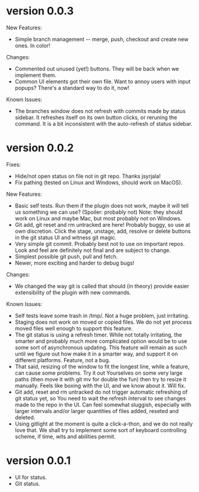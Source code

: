 version 0.0.3
=============
New Features:
 * Simple branch management -- merge, push, checkout and create new ones.  In
   color!

Changes:
 * Commented out unused (yet!) buttons.  They will be back when we implement
   them.
 * Common UI elements got their own file.  Want to annoy users with input
   popups?  There's a standard way to do it, now!

Known Issues:
 * The branches window does not refresh with commits made by status sidebar.
   It refreshes itself on its own button clicks, or reruning the command.  It
   is a bit inconsistent with the auto-refresh of status sidebar.



version 0.0.2
=============

Fixes:
 * Hide/not open status on file not in git repo.  Thanks jsyrjala!
 * Fix pathing (tested on Linux and Windows, should work on MacOS).

New Features:
 * Basic self tests.  Run them if the plugin does not work, maybe it will tell
   us something we can use?  (Spoiler:  probably not)
   Note:  they should work on Linux and maybe Mac, but most probably not on
   Windows.
 * Git add, git reset and rm untracked are here!  Probably buggy, so use at own
   discretion.  Click the stage, unstage, add, resolve or delete buttons in the
   git status UI and witness git magic.
 * Very simple git commit.  Probably best not to use on important repos.
   Look and feel are definitely not final and are subject to change.
 * Simplest possible git push, pull and fetch.
 * Newer, more exciting and harder to debug bugs!

Changes:
 * We changed the way git is called that should (in theory) provide easier
   extensibility of the plugin with new commands.

Known Issues:
 * Self tests leave some trash in /tmp/.  Not a huge problem, just irritating.
 * Staging does not work on moved or copied files.  We do not yet process moved
   files well enough to support this feature.
 * The git status is using a refresh timer.  While not totally irritating, the
   smarter and probably much more complicated option would be to use some sort
   of asynchronous updating.
   This feature will remain as such until we figure out how make it in a
   smarter way, and support it on different platforms.  Feature, not a bug.
 * That said, resizing of the window to fit the longest line, while a feature,
   can cause some problems.  Try it out Yourselves on some very large paths
   (then move it with git mv for double the fun) then try to resize it
   manually.  Feels like boxing with the UI, and we know about it.  Will fix.
 * Git add, reset and rm untracked do not trigger automatic refreshing of git
   status yet, so You need to wait the refresh interval to see changes made to
   the repo in the UI.  Can feel somewhat sluggish, especially with larger
   intervals and/or larger quantities of files added, reseted and deleted.
 * Using gitlight at the moment is quite a click-a-thon, and we do not really
   love that.  We shall try to implement some sort of keyboard controlling
   scheme, if time, wits and abilities permit.



version 0.0.1
=============
 * UI for status.
 * Git status.

